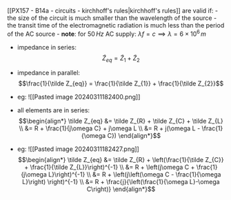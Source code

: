 [[PX157 - B14a - circuits - kirchhoff's rules|kirchhoff's rules]] are valid if:
	- the size of the circuit is much smaller than the wavelength of the source
	- the transit time of the electromagnetic radiation is much less than the period of the AC source
	- **note**: for $50\,Hz$ AC supply: $\lambda f = c \implies \lambda = 6\times10^{6}\,m$

- impedance in series: $$\tilde Z_{eq} = \tilde Z_{1}+ \tilde Z_{2}$$
- impedance in parallel: $$\frac{1}{\tilde Z_{eq}} = \frac{1}{\tilde Z_{1}} + \frac{1}{\tilde Z_{2}}$$
- eg: 
![[Pasted image 20240311182400.png]]
- all elements are in series: $$\begin{align*}
			\tilde Z_{eq} &= \tilde Z_{R} + \tilde Z_{C} + \tilde Z_{L} \\
			&= R + \frac{1}{j\omega C} + j\omega L \\
			&= R + j(\omega L - \frac{1}{\omega C})
		\end{align*}$$

- eg:
![[Pasted image 20240311182427.png]]
$$\begin{align*}
	\tilde Z_{eq} &= \tilde Z_{R} + \left(\frac{1}{\tilde Z_{C}} + \frac{1}{\tilde Z_{L}}\right)^{-1} \\
	&= R + \left(j\omega C + \frac{1}{j\omega L}\right)^{-1} \\
	&= R + \left(j\left(\omega C - \frac{1}{\omega L}\right) \right)^{-1} \\
	&= R + \frac{j}{\left(\frac{1}{\omega L}-\omega C\right)}
\end{align*}$$
